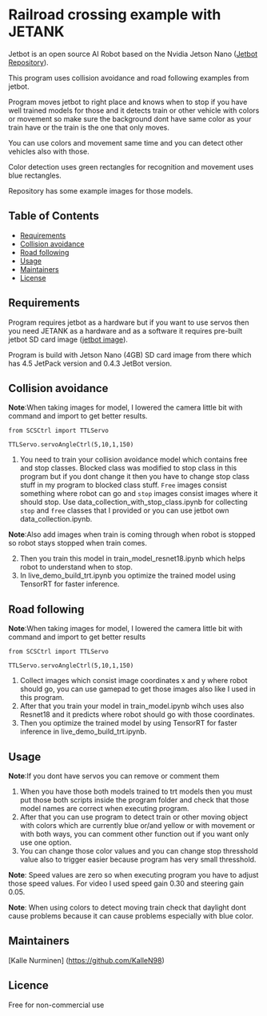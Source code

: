 # Railroad crossing example with JETANK

Jetbot is an open source AI Robot based on the Nvidia Jetson Nano ([Jetbot Repository](https://github.com/NVIDIA-AI-IOT/jetbot)).

This program uses collision avoidance and road following examples from jetbot.

Program moves jetbot to right place and knows when to stop if you have well trained models for those and it detects train or other vehicle with colors or movement so make sure the background dont have same color as your train have or the train is the one that only moves. 

You can use colors and movement same time and you can detect other vehicles also with those.

Color detection uses green rectangles for recognition and movement uses blue rectangles.

Repository has some example images for those models.

## Table of Contents

- [Requirements](#requirements)
- [Collision avoidance](#collision-avoidance)
- [Road following](#road-following)
- [Usage](#usage)
- [Maintainers](#maintainers)
- [License](#licence)

## Requirements

Program requires jetbot as a hardware but if you want to use servos then you need JETANK as a hardware and as a software it requires pre-built jetbot SD card image ([jetbot image](https://jetbot.org/master/software_setup/sd_card.html)).

Program is build with Jetson Nano (4GB) SD card image from there which has 4.5 JetPack version and 0.4.3 JetBot version.

## Collision avoidance

  **Note**:When taking images for model, I lowered the camera little bit with command and import to get better results.
  
  ```from SCSCtrl import TTLServo```
  
  ```TTLServo.servoAngleCtrl(5,10,1,150)```

1. You need to train your collision avoidance model which contains free and stop classes. Blocked class was modified to stop class in this program but if you dont change it then you have to change stop class stuff in my program to blocked class stuff. ```Free``` images consist something where robot can go and ```stop``` images consist images where it should stop. Use data_collection_with_stop_class.ipynb for collecting ```stop``` and ```free``` classes that I provided or you can use jetbot own data_collection.ipynb. 

  **Note**:Also add images when train is coming through when robot is stopped so robot stays stopped when train comes.

2. Then you train this model in train_model_resnet18.ipynb which helps robot to understand when to stop.
3. In live_demo_build_trt.ipynb you optimize the trained model using TensorRT for faster inference.

## Road following

**Note**:When taking images for model, I lowered the camera little bit with command and import to get better results
  
  ```from SCSCtrl import TTLServo```
  
  ```TTLServo.servoAngleCtrl(5,10,1,150)```

1. Collect images which consist image coordinates x and y where robot should go, you can use gamepad to get those images also like I used in this program.
2. After that you train your model in train_model.ipynb wihch uses also Resnet18 and it predicts where robot should go with those coordinates.
3. Then you optimize the trained model by using TensorRT for faster inference in live_demo_build_trt.ipynb.

## Usage

**Note**:If you dont have servos you can remove or comment them

1. When you have those both models trained to trt models then you must put those both scripts inside the program folder and check that those model names are correct when executing program.
2. After that you can use program to detect train or other moving object with colors which are currently blue or/and yellow or with movement or with both ways, you can comment other function out if you want only use one option.
3. You can change those color values and you can change stop thresshold value also to trigger easier because program has very small thresshold.

  **Note**: Speed values are zero so when executing program you have to adjust those speed values. For video I used speed gain 0.30 and steering gain 0.05.
  
  **Note**: When using colors to detect moving train check that daylight dont cause problems because it can cause problems especially with blue color.

## Maintainers

[Kalle Nurminen] (https://github.com/KalleN98)  

## Licence

Free for non-commercial use
